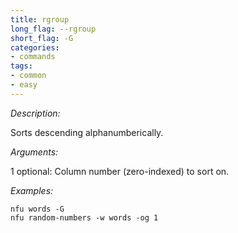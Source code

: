 ```yaml
---
title: rgroup
long_flag: --rgroup
short_flag: -G
categories:
- commands
tags:
- common
- easy
---
```


*Description:*

Sorts descending alphanumberically.

*Arguments:*

1 optional: Column number (zero-indexed) to sort on.

*Examples:*

```shell
nfu words -G
nfu random-numbers -w words -og 1
```
